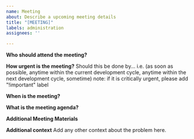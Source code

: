 ```yaml
---
name: Meeting
about: Describe a upcoming meeting details
title: "[MEETING]"
labels: administration
assignees: ''

---
```


**Who should attend the meeting?**

**How urgent is the meeting?**
Should this be done by...
i.e. (as soon as possible, anytime within the current development cycle, anytime within the next development cycle, sometime)
note: if it is critically urgent, please add "!important" label

**When is the meeting?**

**What is the meeting agenda?**

**Additional Meeting Materials**

**Additional context**
Add any other context about the problem here.

